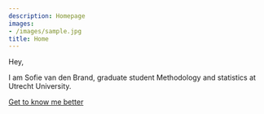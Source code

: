 ```yaml
---
description: Homepage
images:
- /images/sample.jpg
title: Home
---
```


Hey,

I am Sofie van den Brand, graduate student Methodology and statistics at Utrecht University. 

[Get to know me better](/about "Get to know me better")